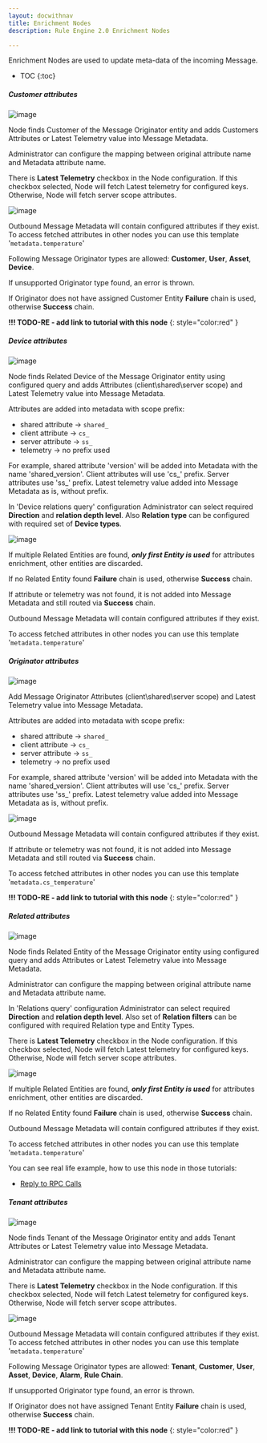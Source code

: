 ```yaml
---
layout: docwithnav
title: Enrichment Nodes
description: Rule Engine 2.0 Enrichment Nodes

---
```


Enrichment Nodes are used to update meta-data of the incoming Message.

* TOC
{:toc}

##### Customer attributes

![image](/images/user-guide/rule-engine-2-0/nodes/enrichment-customer-attributes.png)

Node finds Customer of the Message Originator entity and adds Customers Attributes or Latest Telemetry value into Message Metadata. 

Administrator can configure the mapping between original attribute name and Metadata attribute name.

There is **Latest Telemetry** checkbox in the Node configuration. 
If this checkbox selected, Node will fetch Latest telemetry for configured keys. Otherwise, Node will fetch server scope attributes.

![image](/images/user-guide/rule-engine-2-0/nodes/enrichment-customer-attributes-config.png)

Outbound Message Metadata will contain configured attributes if they exist.
To access fetched attributes in other nodes you can use this template '<code>metadata.temperature</code>'

Following Message Originator types are allowed: **Customer**, **User**, **Asset**, **Device**.
 
If unsupported Originator type found, an error is thrown.

If Originator does not have assigned Customer Entity **Failure** chain is used, otherwise **Success** chain.

**!!! TODO-RE - add link to tutorial with this node**
{: style="color:red" }

##### Device attributes

![image](/images/user-guide/rule-engine-2-0/nodes/enrichment-device-attributes.png)

Node finds Related Device of the Message Originator entity using configured query and adds Attributes (client\shared\server scope) 
and Latest Telemetry value into Message Metadata.

Attributes are added into metadata with scope prefix:

- shared attribute -> <code>shared_</code>
- client attribute -> <code>cs_</code>
- server attribute -> <code>ss_</code>
- telemetry -> no prefix used 

For example, shared attribute 'version' will be added into Metadata with the name 'shared_version'. Client attributes will use 'cs_' prefix. 
Server attributes use 'ss_' prefix. Latest telemetry value added into Message Metadata as is, without prefix.

In 'Device relations query' configuration Administrator can select required **Direction** and **relation depth level**.
Also **Relation type** can be configured with required set of **Device types**.

![image](/images/user-guide/rule-engine-2-0/nodes/enrichment-device-attributes-config.png)

If multiple Related Entities are found, **_only first Entity is used_** for attributes enrichment, other entities are discarded.

If no Related Entity found **Failure** chain is used, otherwise **Success** chain.

If attribute or telemetry was not found, it is not added into Message Metadata and still routed via **Success** chain.

Outbound Message Metadata will contain configured attributes if they exist.

To access fetched attributes in other nodes you can use this template '<code>metadata.temperature</code>'

##### Originator attributes

![image](/images/user-guide/rule-engine-2-0/nodes/enrichment-originator-attributes.png)

Add Message Originator Attributes (client\shared\server scope) and Latest Telemetry value into Message Metadata. 

Attributes are added into metadata with scope prefix:

- shared attribute -> <code>shared_</code>
- client attribute -> <code>cs_</code>
- server attribute -> <code>ss_</code>
- telemetry -> no prefix used 

For example, shared attribute 'version' will be added into Metadata with the name 'shared_version'. Client attributes will use 'cs_' prefix. 
Server attributes use 'ss_' prefix. Latest telemetry value added into Message Metadata as is, without prefix.

![image](/images/user-guide/rule-engine-2-0/nodes/enrichment-originator-attributes-config.png)

Outbound Message Metadata will contain configured attributes if they exist.

If attribute or telemetry was not found, it is not added into Message Metadata and still routed via **Success** chain. 

To access fetched attributes in other nodes you can use this template '<code>metadata.cs_temperature</code>'

**!!! TODO-RE - add link to tutorial with this node**
{: style="color:red" }

##### Related attributes

![image](/images/user-guide/rule-engine-2-0/nodes/enrichment-related-attributes.png)

Node finds Related Entity of the Message Originator entity using configured query and adds Attributes or Latest Telemetry value into Message Metadata.
 
Administrator can configure the mapping between original attribute name and Metadata attribute name.

In 'Relations query' configuration Administrator can select required **Direction** and **relation depth level**. 
Also set of **Relation filters** can be configured with required Relation type and Entity Types.

There is **Latest Telemetry** checkbox in the Node configuration. If this checkbox selected, Node will fetch Latest telemetry for configured keys. 
Otherwise, Node will fetch server scope attributes.

![image](/images/user-guide/rule-engine-2-0/nodes/enrichment-related-attributes-config.png)

If multiple Related Entities are found, **_only first Entity is used_** for attributes enrichment, other entities are discarded.

If no Related Entity found **Failure** chain is used, otherwise **Success** chain.

Outbound Message Metadata will contain configured attributes if they exist.

To access fetched attributes in other nodes you can use this template '<code>metadata.temperature</code>'

You can see real life example, how to use this node in those tutorials:

- [Reply to RPC Calls](/docs/user-guide/rule-engine-2-0/tutorials/rpc-reply-tutorial/#add-related-attributes-node)

##### Tenant attributes

![image](/images/user-guide/rule-engine-2-0/nodes/enrichment-tenant-attributes.png)

Node finds Tenant of the Message Originator entity and adds Tenant Attributes or Latest Telemetry value into Message Metadata. 

Administrator can configure the mapping between original attribute name and Metadata attribute name.

There is **Latest Telemetry** checkbox in the Node configuration. If this checkbox selected, Node will fetch Latest telemetry for configured keys. Otherwise, Node will fetch server scope attributes.

![image](/images/user-guide/rule-engine-2-0/nodes/enrichment-tenant-attributes-config.png)

Outbound Message Metadata will contain configured attributes if they exist. To access fetched attributes in other nodes you can use this template '<code>metadata.temperature</code>'

Following Message Originator types are allowed: **Tenant**, **Customer**, **User**, **Asset**, **Device**, **Alarm**, **Rule Chain**.

If unsupported Originator type found, an error is thrown.

If Originator does not have assigned Tenant Entity **Failure** chain is used, otherwise **Success** chain.

**!!! TODO-RE - add link to tutorial with this node**
{: style="color:red" }